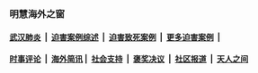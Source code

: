 
### 明慧海外之窗

####  [武汉肺炎](indexes/365.md?t=04200801) &nbsp;|&nbsp;  [迫害案例综述](indexes/328.md?t=04200801) &nbsp;|&nbsp; [迫害致死案例](indexes/277.md?t=04200801)  &nbsp;|&nbsp; [更多迫害案例](indexes/81.md?t=04200801)  &nbsp;|&nbsp; 
####  [时事评论](indexes/19.md?t=04200801) &nbsp;|&nbsp; [海外简讯](indexes/245.md?t=04200801)&nbsp;|&nbsp;  [社会支持](indexes/140.md?t=04200801) &nbsp;|&nbsp; [褒奖决议](indexes/282.md?t=04200801) &nbsp;|&nbsp; [社区报道](indexes/91.md?t=04200801)  &nbsp;|&nbsp; [天人之间](indexes/78.md?t=04200801) 

